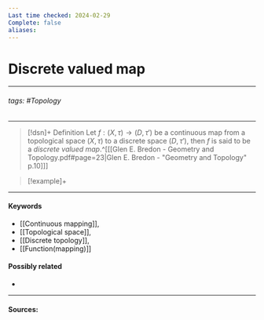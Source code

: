 ```yaml
---
Last time checked: 2024-02-29
Complete: false
aliases:
---
```

# Discrete valued map
***
###### tags: #Topology 
***
>[!dsn]+ Definition
>Let $f:(X,\tau)\to(D,\tau')$ be a continuous map from a topological space $(X,\tau)$ to a discrete space $(D,\tau')$, then $f$ is said to be a *discrete valued map*.^[[[Glen E. Bredon - Geometry and Topology.pdf#page=23|Glen E. Bredon - "Geometry and Topology" p.10]]]

>[!example]+ 
>
***
#### Keywords
- [[Continuous mapping]],
- [[Topological space]],
- [[Discrete topology]],
- [[Function(mapping)]]
#### Possibly related
- 
***
#### Sources: